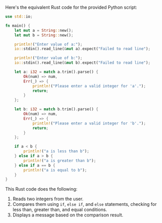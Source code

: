  Here's the equivalent Rust code for the provided Python script:

```rust
use std::io;

fn main() {
    let mut a = String::new();
    let mut b = String::new();

    println!("Enter value of a:");
    io::stdin().read_line(&mut a).expect("Failed to read line");

    println!("Enter value of b:");
    io::stdin().read_line(&mut b).expect("Failed to read line");

    let a: i32 = match a.trim().parse() {
        Ok(num) => num,
        Err(_) => {
            println!("Please enter a valid integer for 'a'.");
            return;
        }
    };

    let b: i32 = match b.trim().parse() {
        Ok(num) => num,
        Err(_) => {
            println!("Please enter a valid integer for 'b'.");
            return;
        }
    };

    if a < b {
        println!("a is less than b");
    } else if a > b {
        println!("a is greater than b");
    } else if a == b {
        println!("a is equal to b");
    }
}
```

This Rust code does the following:
1. Reads two integers from the user.
2. Compares them using `if`, `else if`, and `else` statements, checking for less than, greater than, and equal conditions.
3. Displays a message based on the comparison result.
